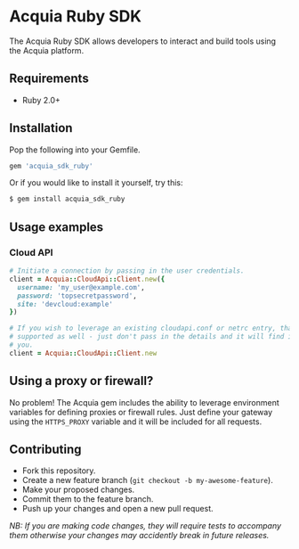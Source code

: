 # Acquia Ruby SDK

The Acquia Ruby SDK allows developers to interact and build tools using the
Acquia platform.

## Requirements

- Ruby 2.0+

## Installation

Pop the following into your Gemfile.

```rb
gem 'acquia_sdk_ruby'
```

Or if you would like to install it yourself, try this:

```sh
$ gem install acquia_sdk_ruby
```

## Usage examples

### Cloud API

```rb
# Initiate a connection by passing in the user credentials.
client = Acquia::CloudApi::Client.new({
  username: 'my_user@example.com',
  password: 'topsecretpassword',
  site: 'devcloud:example'
})

# If you wish to leverage an existing cloudapi.conf or netrc entry, that is
# supported as well - just don't pass in the details and it will find it for 
# you.
client = Acquia::CloudApi::Client.new
```

## Using a proxy or firewall?

No problem! The Acquia gem includes the ability to leverage environment
variables for defining proxies or firewall rules. Just define your gateway using
the `HTTPS_PROXY` variable and it will be included for all requests.

## Contributing

- Fork this repository.
- Create a new feature branch (`git checkout -b my-awesome-feature`).
- Make your proposed changes.
- Commit them to the feature branch.
- Push up your changes and open a new pull request.

_NB: If you are making code changes, they will require tests to accompany them
otherwise your changes may accidently break in future releases._
